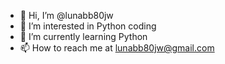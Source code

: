 - 👋 Hi, I’m @lunabb80jw
- 👀 I’m interested in Python coding
- 🌱 I’m currently learning Python
- 📫 How to reach me at lunabb80jw@gmail.com

<!---
lunabb80jw/lunabb80jw is a ✨ special ✨ repository because its `README.md` (this file) appears on your GitHub profile.
You can click the Preview link to take a look at your changes.
--->
